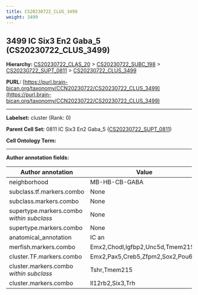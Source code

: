 ```yaml
---
title: CS20230722_CLUS_3499
weight: 3499
---
```

## 3499 IC Six3 En2 Gaba_5 (CS20230722_CLUS_3499)
<b>Hierarchy: </b>
[CS20230722_CLAS_20](../CS20230722_CLAS_20) >
[CS20230722_SUBC_198](../CS20230722_SUBC_198) >
[CS20230722_SUPT_0811](../CS20230722_SUPT_0811) >
[CS20230722_CLUS_3499](../CS20230722_CLUS_3499)

**PURL:** [https://purl.brain-bican.org/taxonomy/CCN20230722/CS20230722_CLUS_3499](https://purl.brain-bican.org/taxonomy/CCN20230722/CS20230722_CLUS_3499)

---


**Labelset:** cluster (Rank: 0)

**Parent Cell Set:** 0811 IC Six3 En2 Gaba_5 ([CS20230722_SUPT_0811](../CS20230722_SUPT_0811))



**Cell Ontology Term:** 

[MARKER GENES.]: #


---

[TRANSFERRED ANNOTATIONS.]: #


[AUTHOR ANNOTATION FIELDS.]: #


**Author annotation fields:**

| Author annotation | Value |
|-------------------|-------|
|neighborhood|MB-HB-CB-GABA|
|subclass.tf.markers.combo|None|
|subclass.markers.combo|None|
|supertype.markers.combo _within subclass_|None|
|supertype.markers.combo|None|
|anatomical_annotation|IC an|
|merfish.markers.combo|Emx2,Chodl,Igfbp2,Unc5d,Tmem215|
|cluster.TF.markers.combo|Emx2,Pax5,Creb5,Zfpm2,Sox2,Pou6f2|
|cluster.markers.combo _within subclass_|Tshr,Tmem215|
|cluster.markers.combo|Il12rb2,Six3,Trh|
